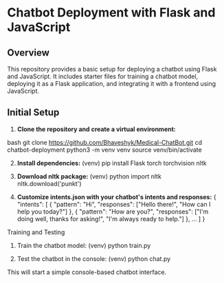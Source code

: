 # Chatbot Deployment with Flask and JavaScript

## Overview

This repository provides a basic setup for deploying a chatbot using Flask and JavaScript. It includes starter files for training a chatbot model, deploying it as a Flask application, and integrating it with a frontend using JavaScript.

## Initial Setup

1. **Clone the repository and create a virtual environment:**

bash
git clone https://github.com/Bhaveshyk/Medical-ChatBot.git
cd chatbot-deployment
python3 -m venv venv
source venv/bin/activate

2. **Install dependencies:**
(venv) pip install Flask torch torchvision nltk

3. **Download nltk package:**
(venv) python
import nltk
nltk.download('punkt')

4. **Customize intents.json with your chatbot's intents and responses:**
{
  "intents": [
    {
      "pattern": "Hi",
      "responses": ["Hello there!", "How can I help you today?"]
    },
    {
      "pattern": "How are you?",
      "responses": ["I'm doing well, thanks for asking!", "I'm always ready to help."]
    },
    ...
  ]
}

Training and Testing
1. Train the chatbot model:
(venv) python train.py

2. Test the chatbot in the console:
(venv) python chat.py

This will start a simple console-based chatbot interface.

